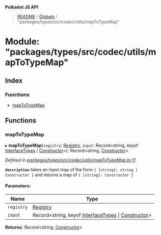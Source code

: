 **Polkadot JS API**

> [README](../README.md) / [Globals](../globals.md) / "packages/types/src/codec/utils/mapToTypeMap"

# Module: "packages/types/src/codec/utils/mapToTypeMap"

## Index

### Functions

* [mapToTypeMap](_packages_types_src_codec_utils_maptotypemap_.md#maptotypemap)

## Functions

### mapToTypeMap

▸ **mapToTypeMap**(`registry`: [Registry](../interfaces/_packages_types_src_types_registry_.registry.md), `input`: Record\<string, keyof [InterfaceTypes](../interfaces/_packages_types_src_types_registry_.interfacetypes.md) \| [Constructor](../interfaces/_packages_types_src_types_codec_.constructor.md)>): Record\<string, [Constructor](../interfaces/_packages_types_src_types_codec_.constructor.md)>

*Defined in [packages/types/src/codec/utils/mapToTypeMap.ts:11](https://github.com/polkadot-js/api/blob/7fd45f63d/packages/types/src/codec/utils/mapToTypeMap.ts#L11)*

**`description`** takes an input map of the form `{ [string]: string | Constructor }` and returns a map of `{ [string]: Constructor }`

#### Parameters:

Name | Type |
------ | ------ |
`registry` | [Registry](../interfaces/_packages_types_src_types_registry_.registry.md) |
`input` | Record\<string, keyof [InterfaceTypes](../interfaces/_packages_types_src_types_registry_.interfacetypes.md) \| [Constructor](../interfaces/_packages_types_src_types_codec_.constructor.md)> |

**Returns:** Record\<string, [Constructor](../interfaces/_packages_types_src_types_codec_.constructor.md)>
